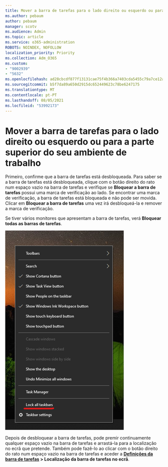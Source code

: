 ```yaml
---
title: Mover a barra de tarefas para o lado direito ou esquerdo ou para a parte superior do seu ambiente de trabalho
ms.author: pebaum
author: pebaum
manager: scotv
ms.audience: Admin
ms.topic: article
ms.service: o365-administration
ROBOTS: NOINDEX, NOFOLLOW
localization_priority: Priority
ms.collection: Adm_O365
ms.custom:
- "9002939"
- "5632"
ms.openlocfilehash: ad28cbcdf877f13131cae75f4b366a7403cda5455c79a7ce12a0ed0e484ba6d2
ms.sourcegitcommit: b5f7da89a650d2915dc652449623c78be6247175
ms.translationtype: MT
ms.contentlocale: pt-PT
ms.lasthandoff: 08/05/2021
ms.locfileid: "53992173"
---
```

# <a name="move-the-taskbar-to-either-side-or-the-top-of-your-desktop"></a>Mover a barra de tarefas para o lado direito ou esquerdo ou para a parte superior do seu ambiente de trabalho

Primeiro, confirme que a barra de tarefas está desbloqueada. Para saber se a barra de tarefas está desbloqueada, clique com o botão direito do rato num espaço vazio na barra de tarefas e verifique se **Bloquear a barra de tarefas** possui uma marca de verificação ao lado. Se encontrar uma marca de verificação, a barra de tarefas está bloqueada e não pode ser movida. Clicar em **Bloquear a barra de tarefas** uma vez irá desbloqueá-la e remover a marca de verificação.

Se tiver vários monitores que apresentam a barra de tarefas, verá **Bloquear todas as barras de tarefas**.

![Bloquear todas as barras de tarefas](media/lock-all-taskbars.png)

Depois de desbloquear a barra de tarefas, pode premir continuamente qualquer espaço vazio na barra de tarefas e arrastá-la para a localização no ecrã que pretende. Também pode fazê-lo ao clicar com o botão direito do rato num espaço vazio na barra de tarefas e aceder a **[Definições da barra de tarefas](ms-settings:taskbar?activationSource=GetHelp) > Localização da barra de tarefas no ecrã**.
